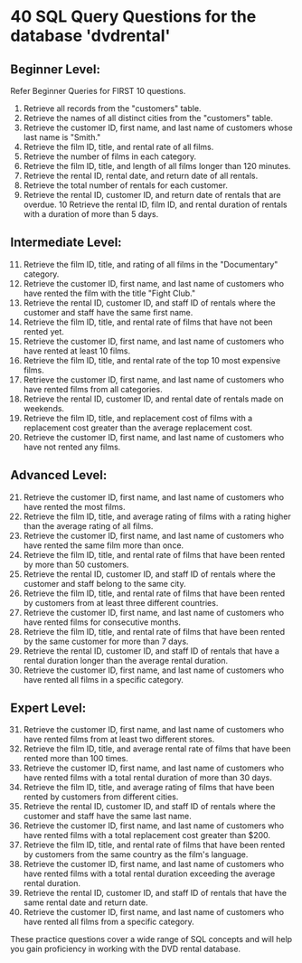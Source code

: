 # 40 SQL Query Questions for the database 'dvdrental'

## Beginner Level:

Refer Beginner Queries for FIRST 10 questions.

1. Retrieve all records from the "customers" table.
2. Retrieve the names of all distinct cities from the "customers" table.
3. Retrieve the customer ID, first name, and last name of customers whose last name is "Smith."
4. Retrieve the film ID, title, and rental rate of all films.
5. Retrieve the number of films in each category.
6. Retrieve the film ID, title, and length of all films longer than 120 minutes.
7. Retrieve the rental ID, rental date, and return date of all rentals.
8. Retrieve the total number of rentals for each customer.
9. Retrieve the rental ID, customer ID, and return date of rentals that are overdue.
10 Retrieve the rental ID, film ID, and rental duration of rentals with a duration of more than 5 days.

## Intermediate Level:

11. Retrieve the film ID, title, and rating of all films in the "Documentary" category.
12. Retrieve the customer ID, first name, and last name of customers who have rented the film with the title "Fight Club."
13. Retrieve the rental ID, customer ID, and staff ID of rentals where the customer and staff have the same first name.
14. Retrieve the film ID, title, and rental rate of films that have not been rented yet.
15. Retrieve the customer ID, first name, and last name of customers who have rented at least 10 films.
16. Retrieve the film ID, title, and rental rate of the top 10 most expensive films.
17. Retrieve the customer ID, first name, and last name of customers who have rented films from all categories.
18. Retrieve the rental ID, customer ID, and rental date of rentals made on weekends.
19. Retrieve the film ID, title, and replacement cost of films with a replacement cost greater than the average replacement cost.
20. Retrieve the customer ID, first name, and last name of customers who have not rented any films.

## Advanced Level:

21. Retrieve the customer ID, first name, and last name of customers who have rented the most films.
22. Retrieve the film ID, title, and average rating of films with a rating higher than the average rating of all films.
23. Retrieve the customer ID, first name, and last name of customers who have rented the same film more than once.
24. Retrieve the film ID, title, and rental rate of films that have been rented by more than 50 customers.
25. Retrieve the rental ID, customer ID, and staff ID of rentals where the customer and staff belong to the same city.
26. Retrieve the film ID, title, and rental rate of films that have been rented by customers from at least three different countries.
27. Retrieve the customer ID, first name, and last name of customers who have rented films for consecutive months.
28. Retrieve the film ID, title, and rental rate of films that have been rented by the same customer for more than 7 days.
29. Retrieve the rental ID, customer ID, and staff ID of rentals that have a rental duration longer than the average rental duration.
30. Retrieve the customer ID, first name, and last name of customers who have rented all films in a specific category.

## Expert Level:

31. Retrieve the customer ID, first name, and last name of customers who have rented films from at least two different stores.
32. Retrieve the film ID, title, and average rental rate of films that have been rented more than 100 times.
33. Retrieve the customer ID, first name, and last name of customers who have rented films with a total rental duration of more than 30 days.
34. Retrieve the film ID, title, and average rating of films that have been rented by customers from different cities.
35. Retrieve the rental ID, customer ID, and staff ID of rentals where the customer and staff have the same last name.
36. Retrieve the customer ID, first name, and last name of customers who have rented films with a total replacement cost greater than $200.
37. Retrieve the film ID, title, and rental rate of films that have been rented by customers from the same country as the film's language.
38. Retrieve the customer ID, first name, and last name of customers who have rented films with a total rental duration exceeding the average rental duration.
39. Retrieve the rental ID, customer ID, and staff ID of rentals that have the same rental date and return date.
40. Retrieve the customer ID, first name, and last name of customers who have rented all films from a specific category.

These practice questions cover a wide range of SQL concepts and will help you gain proficiency in working with the DVD rental database.
